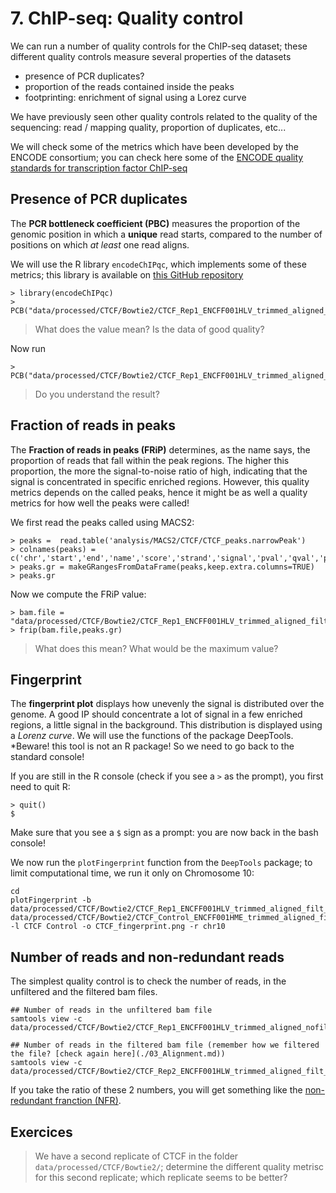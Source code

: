 # 7. ChIP-seq: Quality control

We can run a number of quality controls for the ChIP-seq dataset; these different quality controls measure several properties of the datasets

* presence of PCR duplicates?
* proportion of the reads contained inside the peaks
* footprinting: enrichment of signal using a Lorez curve


We have previously seen other quality controls related to the quality of the sequencing: read / mapping quality, proportion of duplicates, etc...

We will check some of the metrics which have been developed by the ENCODE consortium; you can check here some of the 
[ENCODE quality standards for transcription factor ChIP-seq](https://www.encodeproject.org/chip-seq/transcription_factor/#standards)

## Presence of PCR duplicates

The **PCR bottleneck coefficient (PBC)** measures the proportion of the genomic position in which a **unique** read starts, compared to the number of positions on which *at least* one read aligns.

We will use the R library `encodeChIPqc`, which implements some of these metrics; this library is available on [this GitHub repository](https://github.com/hdsu-bioquant/encodeChIPqc)

```
> library(encodeChIPqc)
> PCB("data/processed/CTCF/Bowtie2/CTCF_Rep1_ENCFF001HLV_trimmed_aligned_nofilt.bam")
```

> What does the value mean? Is the data of good quality?

Now run

```
> PCB("data/processed/CTCF/Bowtie2/CTCF_Rep1_ENCFF001HLV_trimmed_aligned_filt_sort_nodup.bam")
```

> Do you understand the result?

## Fraction of  reads in  peaks

The **Fraction of reads in  peaks (FRiP)** determines, as the name says, the proportion of reads that fall within the peak regions. The higher this proportion, the more the signal-to-noise  ratio of high, indicating that the signal is concentrated in specific enriched regions. However, this quality metrics depends on the called peaks, hence it might be as well a quality metrics for how well the peaks were called!

We first read the peaks called using MACS2:

```
> peaks =  read.table('analysis/MACS2/CTCF/CTCF_peaks.narrowPeak')
> colnames(peaks) = c('chr','start','end','name','score','strand','signal','pval','qval','peak')
> peaks.gr = makeGRangesFromDataFrame(peaks,keep.extra.columns=TRUE)
> peaks.gr
```

Now we compute the FRiP value:

```
> bam.file = "data/processed/CTCF/Bowtie2/CTCF_Rep1_ENCFF001HLV_trimmed_aligned_filt_sort_nodup.bam"
> frip(bam.file,peaks.gr)
```

> What does this mean? What would be the maximum value?

## Fingerprint

The **fingerprint plot** displays how unevenly the signal is distributed over the genome. A good IP should concentrate a lot of signal in a few enriched regions, a little signal in the background. This distribution is displayed using a *Lorenz curve*. We will use the functions of the package DeepTools. *Beware! this tool is not an R package! So we need to go back to the standard console!

If you are still in the R console (check if you see a `>` as the prompt), you first need to quit R:

```
> quit()
$ 
```

Make sure that you see a `$` sign as a prompt: you are now back in the bash console!

We now run the `plotFingerprint` function from the `DeepTools` package; to limit computational time, we run it only on Chromosome 10:
```
cd
plotFingerprint -b data/processed/CTCF/Bowtie2/CTCF_Rep1_ENCFF001HLV_trimmed_aligned_filt_sort_nodup.bam data/processed/CTCF/Bowtie2/CTCF_Control_ENCFF001HME_trimmed_aligned_filt_sort_nodup.bam -l CTCF Control -o CTCF_fingerprint.png -r chr10
```


## Number of reads and non-redundant reads

The simplest quality control is to check the number of reads, in the unfiltered and the filtered bam files.

```
## Number of reads in the unfiltered bam file
samtools view -c data/processed/CTCF/Bowtie2/CTCF_Rep1_ENCFF001HLV_trimmed_aligned_nofilt.bam

## Number of reads in the filtered bam file (remember how we filtered the file? [check again here](./03_Alignment.md))
samtools view -c data/processed/CTCF/Bowtie2/CTCF_Rep2_ENCFF001HLW_trimmed_aligned_filt_sort_nodup.bam
```

If you take the ratio of these 2 numbers, you will get something like the [non-redundant franction (NFR)](https://www.encodeproject.org/data-standards/terms/#library).


## Exercices
> We have a second replicate of CTCF in the folder `data/processed/CTCF/Bowtie2/`; determine the different quality metrisc for this second replicate; which replicate seems to be better?
